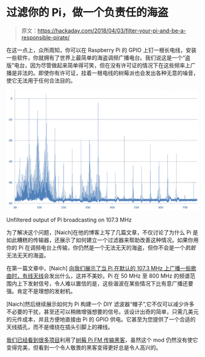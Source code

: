 # 过滤你的 Pi，做一个负责任的海盗

> 原文：<https://hackaday.com/2018/04/03/filter-your-pi-and-be-a-responsible-pirate/>

在这一点上，众所周知，你可以在 Raspberry Pi 的 GPIO 上钉一根长电线，安装一些软件，你就拥有了世界上最简单的海盗调频广播电台。我们说这是一个“盗版”电台，因为尽管做起来简单得可笑，但在没有许可证的情况下在这些频率上广播是非法的。即使你有许可证，挂着一根电线的树莓派也会发出各种无意的噪音，使它无法用于任何合法目的。

[![](img/18b12d0018ae2e0005f3f9bd832ba9f5.png)](https://hackaday.com/wp-content/uploads/2018/04/pifilter_detail.png)

Unfiltered output of Pi broadcasting on 107.3 MHz

为了解决这个问题，[Naich]在他的博客上写了几篇文章，不仅讨论了为什么 Pi 是如此糟糕的传输器，还展示了如何建立一个过滤器来帮助改善这种情况。如果你用你的 Pi 在调频电台上传输，你仍然是一个无法无天的海盗，但你不会是一个*肮脏*无法无天的海盗。

在第一篇文章中，[Naich] [向我们展示了当 Pi 在默认的 107.3 MHz 上广播一些歌曲时，有线天线](http://naich.net/wordpress/index.php/taming-the-pifm-transmitter/)会发出什么，这并不美妙。Pi 在 50 MHz 至 800 MHz 的频谱范围内上下发射信号，令人难以置信的是，这些谐波在某些情况下比有意广播还要强。肯定不是理想的发射机。

[Naich]然后继续展示如何为 Pi 构建一个 DIY 滤波器“帽子”,它不仅可以减少许多不必要的干扰，甚至还可以稍微增强想要的信号。该设计出奇的简单，只需几美元的元件成本，并且方便地直接由 Pi 的 GPIO 供电。它甚至为您提供了一个合适的天线插孔，而不是缠绕在插头引脚上的裸线。

[我们已经看到很多项目](https://hackaday.com/2015/11/04/rpitx-turns-rasberry-pi-into-versatile-radio-transmitter/)利用了[树莓 Pi FM 传输黑客](https://hackaday.com/2014/06/15/easily-turn-your-raspberry-pi-into-an-fm-transmitter/)，虽然这个 mod 仍然没有使它变得完美，但看到一个令人敬畏的黑客变得更好总是令人高兴的。